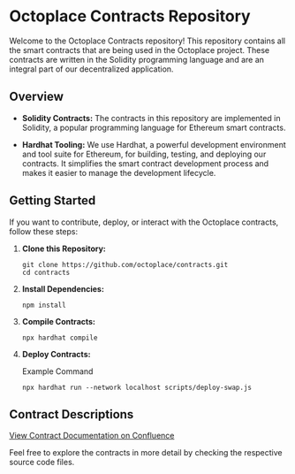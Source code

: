 # Octoplace Contracts Repository

Welcome to the Octoplace Contracts repository! This repository contains all the smart contracts that are being used in the Octoplace project. These contracts are written in the Solidity programming language and are an integral part of our decentralized application.

## Overview

- **Solidity Contracts:** The contracts in this repository are implemented in Solidity, a popular programming language for Ethereum smart contracts.

- **Hardhat Tooling:** We use Hardhat, a powerful development environment and tool suite for Ethereum, for building, testing, and deploying our contracts. It simplifies the smart contract development process and makes it easier to manage the development lifecycle.

## Getting Started

If you want to contribute, deploy, or interact with the Octoplace contracts, follow these steps:

1. **Clone this Repository:**
   ```
   git clone https://github.com/octoplace/contracts.git
   cd contracts
   ```

2. **Install Dependencies:**
   ```
   npm install
   ```

3. **Compile Contracts:**
   ```
   npx hardhat compile
   ```

4. **Deploy Contracts:**

    Example Command
   ```
   npx hardhat run --network localhost scripts/deploy-swap.js
   ```

## Contract Descriptions

[View Contract Documentation on Confluence](https://octoplace.atlassian.net/wiki/spaces/Octoplace/pages/491521/Smart+Contracts)

Feel free to explore the contracts in more detail by checking the respective source code files.

